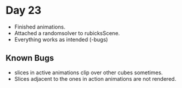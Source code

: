 # Day 23

- Finished animations.
- Attached a randomsolver to rubicksScene.
- Everything works as intended (-bugs)

## Known Bugs
- slices in active animations clip over other cubes sometimes. 
- Slices adjacent to the ones in action animations are not rendered. 